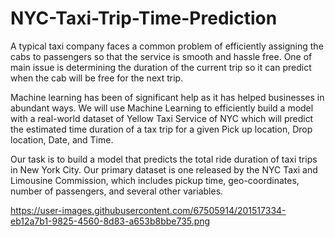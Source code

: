 # NYC-Taxi-Trip-Time-Prediction

A typical taxi company faces a common problem of efficiently assigning the cabs to passengers so that the service is smooth and hassle free. One of main issue is determining the duration of the current trip so it can predict when the cab will be free for the next trip.

Machine learning has been of significant help as it has helped businesses in abundant ways. We will use Machine Learning to efficiently build a model with a real-world dataset of Yellow Taxi Service of NYC which will predict the estimated time duration of a tax trip for a given Pick up location, Drop location, Date, and Time.

Our task is to build a model that predicts the total ride duration of taxi trips in New York City. Our primary dataset is one released by the NYC Taxi and Limousine Commission, which includes pickup time, geo-coordinates, number of passengers, and several other variables.

https://user-images.githubusercontent.com/67505914/201517334-eb12a7b1-9825-4560-8d83-a653b8bbe735.png
